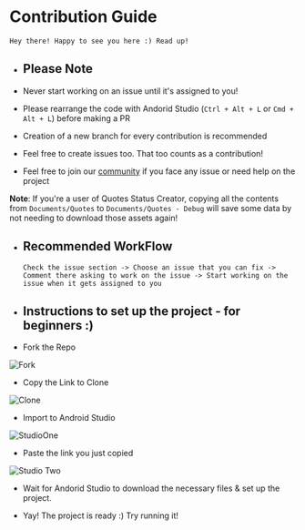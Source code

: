 # Contribution Guide

    Hey there! Happy to see you here :) Read up!

- ## Please Note

- Never start working on an issue until it's assigned to you!
- Please rearrange the code with Andorid Studio (`Ctrl + Alt + L` or `Cmd + Alt + L`) before making a PR
- Creation of a new branch for every contribution is recommended
- Feel free to create issues too. That too counts as a contribution!
- Feel free to join our [community](https://discord.gg/M8ukyzTP5G) if you face any issue or need help on the project

**Note**: If you're a user of Quotes Status Creator, copying all the contents from `Documents/Quotes` to `Documents/Quotes - Debug` will save some data by not needing to download those assets again!

- ## Recommended WorkFlow

    ```
    Check the issue section -> Choose an issue that you can fix ->
    Comment there asking to work on the issue -> Start working on the issue when it gets assigned to you
    ```
 
- ## Instructions to set up the project - for beginners :)

- Fork the Repo
 
![Fork](https://user-images.githubusercontent.com/50027064/119629368-95247e00-be2b-11eb-8ba7-f64932d90f83.png)
 
- Copy the Link to Clone
 
![Clone](https://user-images.githubusercontent.com/50027064/119630140-49be9f80-be2c-11eb-9b99-01b2b2add463.png)

- Import to Android Studio
 
![StudioOne](https://user-images.githubusercontent.com/50027064/119629374-95bd1480-be2b-11eb-9399-87851bf00857.png)
 
- Paste the link you just copied
   
![Studio Two](https://user-images.githubusercontent.com/50027064/119629363-93f35100-be2b-11eb-9f6c-434f8af1146e.png)
 
- Wait for Andorid Studio to download the necessary files & set up the project. 
  
- Yay! The project is ready :) Try running it!
